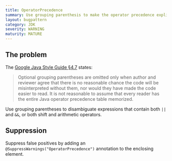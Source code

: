 ```yaml
---
title: OperatorPrecedence
summary: Use grouping parenthesis to make the operator precedence explicit
layout: bugpattern
category: JDK
severity: WARNING
maturity: MATURE
---
```


<!--
*** AUTO-GENERATED, DO NOT MODIFY ***
To make changes, edit the @BugPattern annotation or the explanation in docs/bugpattern.
-->

## The problem
The [Google Java Style Guide §4.7][style] states:

> Optional grouping parentheses are omitted only when author and reviewer agree
> that there is no reasonable chance the code will be misinterpreted without
> them, nor would they have made the code easier to read. It is not reasonable
> to assume that every reader has the entire Java operator precedence table
> memorized.

[style]:
https://google.github.io/styleguide/javaguide.html#s4.7-grouping-parentheses

Use grouping parentheses to disambiguate expressions that contain both `||` and
`&&`, or both shift and arithmetic operators.

## Suppression
Suppress false positives by adding an `@SuppressWarnings("OperatorPrecedence")` annotation to the enclosing element.
